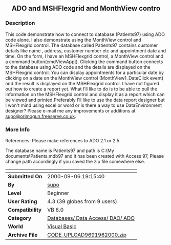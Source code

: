 ﻿<div align="center">

## ADO and MSHFlexgrid and MonthView contro


</div>

### Description

This code demonstrate how to connect to database (Patients97) using ADO code alone. I also demonstrate using the MonthView control and MSHFlexgrid control. The database called Patients97 contains customer details like name , address, customer number etc and appointment date and time. On the form, I have an MSHFlexgrid control, a MonthView control and a command button(cmdViewAppt). Clicking the command button connects to the database using ADO code and the details are displayed on the MSHFlexgrid control. You can display appointments for a particular date by clicking on a date on the MonthView control (MonthView1_DateClick event) and the result is displayed on the MSHFlexgrid control. I have not figured out how to create a report yet. What I'll like to do is to be able to pull the information on the MSHFlexgrid control and display it as a report which can be viewed and printed.Preferably I'll like to use the data report designer but I won't mind using excel or word or is there a way to use DataEnvironment designer? Please e-mail me any improvements or additions at supo@orimogun.freeserve.co.uk.
 
### More Info
 
References: Please make references to ADO 2.1 or 2.5

The database name is Patients97 and path is C:\My documents\Patients.mdb97 and it has been created with Access 97, Please change path accordingly if you saved the zip file somewhere else.


<span>             |<span>
---                |---
**Submitted On**   |2000-09-06 19:15:40
**By**             |[supo](https://github.com/Planet-Source-Code/PSCIndex/blob/master/ByAuthor/supo.md)
**Level**          |Beginner
**User Rating**    |4.3 (39 globes from 9 users)
**Compatibility**  |VB 6\.0
**Category**       |[Databases/ Data Access/ DAO/ ADO](https://github.com/Planet-Source-Code/PSCIndex/blob/master/ByCategory/databases-data-access-dao-ado__1-6.md)
**World**          |[Visual Basic](https://github.com/Planet-Source-Code/PSCIndex/blob/master/ByWorld/visual-basic.md)
**Archive File**   |[CODE\_UPLOAD9691962000\.zip](https://github.com/Planet-Source-Code/supo-ado-and-mshflexgrid-and-monthview-contro__1-11308/archive/master.zip)








